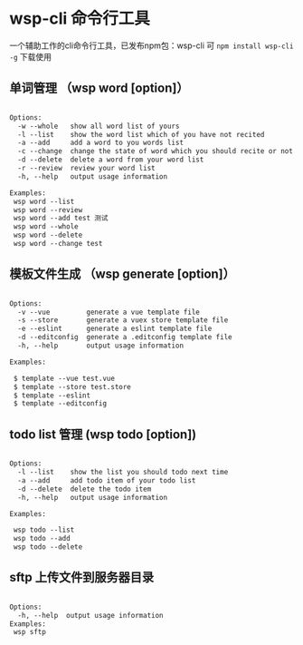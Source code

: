 # wsp-cli 命令行工具

一个辅助工作的cli命令行工具，已发布npm包：wsp-cli 可 ```npm install wsp-cli -g``` 下载使用  

## 单词管理 （wsp word [option]）

```markdown

Options:
  -w --whole   show all word list of yours
  -l --list    show the word list which of you have not recited
  -a --add     add a word to you words list
  -c --change  change the state of word which you should recite or not
  -d --delete  delete a word from your word list
  -r --review  review your word list
  -h, --help   output usage information

Examples:
 wsp word --list
 wsp word --review
 wsp word --add test 测试
 wsp word --whole
 wsp word --delete
 wsp word --change test


```
## 模板文件生成 （wsp generate [option]）

```markdown

Options:
  -v --vue         generate a vue template file
  -s --store       generate a vuex store template file
  -e --eslint      generate a eslint template file
  -d --editconfig  generate a .editconfig template file
  -h, --help       output usage information

Examples:

 $ template --vue test.vue
 $ template --store test.store
 $ template --eslint
 $ template --editconfig


```

## todo list 管理  (wsp todo [option])


```markdown

Options:
  -l --list    show the list you should todo next time
  -a --add     add todo item of your todo list
  -d --delete  delete the todo item
  -h, --help   output usage information

Examples:

 wsp todo --list
 wsp todo --add
 wsp todo --delete

```

## sftp 上传文件到服务器目录

```markdown

Options:
  -h, --help  output usage information
Examples:
 wsp sftp

```
